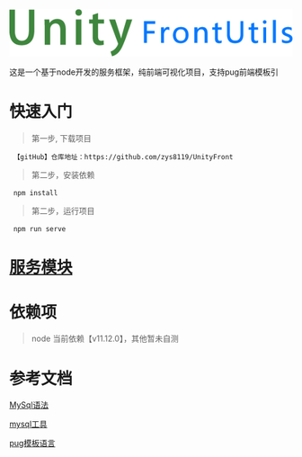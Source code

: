 <img src="/text.png">

这是一个基于node开发的服务框架，纯前端可视化项目，支持pug前端模板引

# 快速入门

> 第一步, 下载项目 

```text
 【gitHub】仓库地址：https://github.com/zys8119/UnityFront
```

> 第二步，安装依赖

```text
 npm install
```

> 第二步，运行项目

```text
 npm run serve
```

# [服务模块](/ServiceModule)

# 依赖项

> node 当前依赖【v11.12.0】，其他暂未自测

# 参考文档

[MySql语法](http://c.biancheng.net/view/2548.html)

[mysql工具](https://www.npmjs.com/package/mysql#pool-options)

[pug模板语言](https://pugjs.org/api/getting-started.html)

